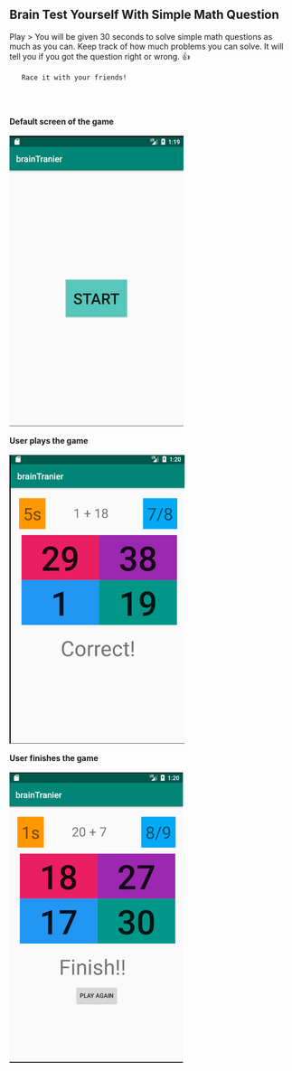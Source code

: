 ## Brain Test Yourself With Simple Math Question ##

Play > You will be given 30 seconds to solve simple math questions
       as much as you can. Keep track of how much problems you can solve.
       It will tell you if you got the question right or wrong. :+1:
       
       Race it with your friends! 

<br>
<br>

**Default screen of the game** <br>
<br>
![](/start.png)

**User plays the game** <br>
<br>
![](/game.png)

**User finishes the game** <br>
<br>
![](/done.png)
